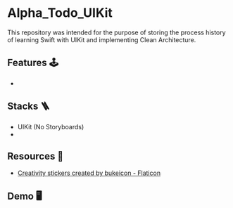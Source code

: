 # Alpha_Todo_UIKit
This repository was intended for the purpose of storing the process history of learning Swift with UIKit and implementing Clean Architecture.

## Features 🕹️
- 

## Stacks 🪜
- UIKit (No Storyboards)
- 

## Resources 🎊
- <a href="https://www.flaticon.com/free-stickers/creativity" title="creativity stickers">Creativity stickers created by bukeicon - Flaticon</a>

## Demo 🖥️
